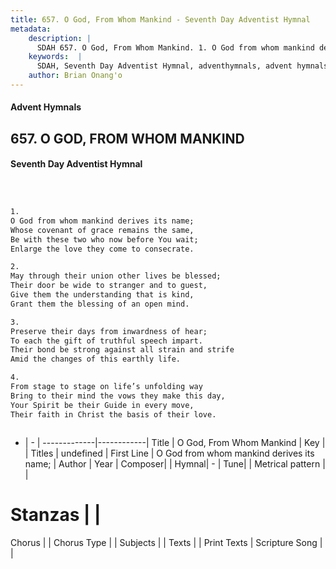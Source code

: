 ```yaml
---
title: 657. O God, From Whom Mankind - Seventh Day Adventist Hymnal
metadata:
    description: |
      SDAH 657. O God, From Whom Mankind. 1. O God from whom mankind derives its name; Whose covenant of grace remains the same, Be with these two who now before You wait; Enlarge the love they come to consecrate.
    keywords:  |
      SDAH, Seventh Day Adventist Hymnal, adventhymnals, advent hymnals, O God, From Whom Mankind, O God from whom mankind derives its name; 
    author: Brian Onang'o
---
```


#### Advent Hymnals
## 657. O GOD, FROM WHOM MANKIND
#### Seventh Day Adventist Hymnal

```txt



1.
O God from whom mankind derives its name;
Whose covenant of grace remains the same,
Be with these two who now before You wait;
Enlarge the love they come to consecrate.

2.
May through their union other lives be blessed;
Their door be wide to stranger and to guest,
Give them the understanding that is kind,
Grant them the blessing of an open mind.

3.
Preserve their days from inwardness of hear;
To each the gift of truthful speech impart.
Their bond be strong against all strain and strife
Amid the changes of this earthly life.

4.
From stage to stage on life’s unfolding way
Bring to their mind the vows they make this day,
Your Spirit be their Guide in every move,
Their faith in Christ the basis of their love.



```

- |   -  |
-------------|------------|
Title | O God, From Whom Mankind |
Key |  |
Titles | undefined |
First Line | O God from whom mankind derives its name; |
Author | 
Year | 
Composer|  |
Hymnal|  - |
Tune|  |
Metrical pattern | |
# Stanzas |  |
Chorus |  |
Chorus Type |  |
Subjects |  |
Texts |  |
Print Texts | 
Scripture Song |  |
  
